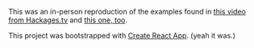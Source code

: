 This was an in-person reproduction of the examples found in [this video from Hackages.tv](https://www.youtube.com/watch?v=0iAsmd9v74o&t=324s) and [this one, too](https://www.youtube.com/watch?v=hjx4qGKRr1U).

This project was bootstrapped with [Create React App](https://github.com/facebookincubator/create-react-app). (yeah it was.)
